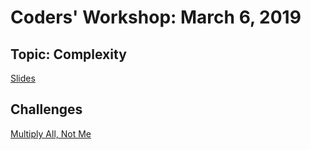 # Coders' Workshop: March 6, 2019

## Topic: Complexity

[Slides](https://slides.com/bbyunis/coder-s-workshop-2)

## Challenges

[Multiply All, Not Me](../../../Coding-Challenges/multiplyAllNotMe)
